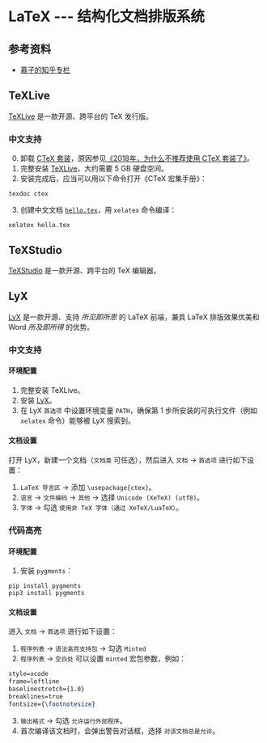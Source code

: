 # LaTeX --- 结构化文档排版系统

## 参考资料
- [慕子的知乎专栏](https://zhuanlan.zhihu.com/typography-and-latex)

## TeXLive
[TeXLive](https://tug.org/texlive/) 是一款开源、跨平台的 TeX 发行版。

### 中文支持
0. 卸载 [CTeX 套装](http://ctex.org)，原因参见[《2018年，为什么不推荐使用 CTeX 套装了》](https://zhuanlan.zhihu.com/p/45174503)。
1. 完整安装 [TeXLive](https://tug.org/texlive/)，大约需要 5 GB 硬盘空间。
2. 安装完成后，应当可以用以下命令打开《CTeX 宏集手册》：
```shell
texdoc ctex
```
3. 创建中文文档 [`hello.tex`](./hello.tex)，用 `xelatex` 命令编译：
```shell
xelatex hello.tex
```

## TeXStudio
[TeXStudio](https://texstudio.org/) 是一款开源、跨平台的 TeX 编辑器。

## LyX
[LyX](https://lyx.org) 是一款开源、支持 *所见即所思* 的 LaTeX 前端，兼具 LaTeX 排版效果优美和 Word *所及即所得* 的优势。

### 中文支持
#### 环境配置
1. 完整安装 TeXLive。
2. 安装 [LyX](https://www.lyx.org/Download)。
3. 在 LyX `首选项` 中设置环境变量 `PATH`，确保第 1 步所安装的可执行文件（例如 `xelatex` 命令）能够被 LyX 搜索到。

#### 文档设置
打开 LyX，新建一个文档（`文档类` 可任选），然后进入 `文档` → `首选项` 进行如下设置：
1. `LaTeX 导言区` → 添加 `\usepackage{ctex}`。
2. `语言` → `文件编码` → `其他` → 选择 `Unicode (XeTeX) (utf8)`。
3. `字体` → 勾选 `使用非 TeX 字体（通过 XeTeX/LuaTeX）`。

### 代码高亮

#### 环境配置
1. 安装 `pygments`：
```shell
pip install pygments
pip3 install pygments
```

#### 文档设置
进入 `文档` → `首选项` 进行如下设置：
1. `程序列表` → `语法高亮支持包` → 勾选 `Minted` 
2. `程序列表` → `空白处` 可以设置 `minted` 宏包参数，例如：
```latex
style=xcode
frame=leftline
baselinestretch={1.0}
breaklines=true
fontsize={\footnotesize}
```
3. `输出格式` → 勾选 `允许运行外部程序`。
4. 首次编译该文档时，会弹出警告对话框，选择 `对该文档总是允许`。

